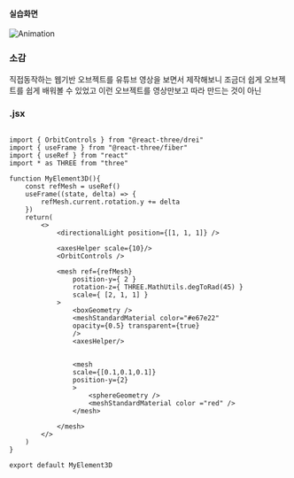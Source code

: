 #### 실습화면

![Animation](https://github.com/qkrgudals1030/Transformation/assets/50895124/de752d02-758e-461b-beab-4ce3b6161f5e)


### 소감

직접동작하는 웹기반 오브젝트를 유튜브 영상을 보면서 제작해보니 조금더 쉽게 오브젝트를 쉽게 배워볼 수 있었고 이런 오브젝트를 영상만보고 따라 만드는 것이 아닌 












### .jsx
```

import { OrbitControls } from "@react-three/drei"
import { useFrame } from "@react-three/fiber"
import { useRef } from "react"
import * as THREE from "three"

function MyElement3D(){
    const refMesh = useRef()
    useFrame((state, delta) => {
        refMesh.current.rotation.y += delta
    })
    return(
        <>
            <directionalLight position={[1, 1, 1]} />

            <axesHelper scale={10}/>
            <OrbitControls />

            <mesh ref={refMesh} 
                position-y={ 2 }
                rotation-z={ THREE.MathUtils.degToRad(45) }
                scale={ [2, 1, 1] }
            >
                <boxGeometry />
                <meshStandardMaterial color="#e67e22" 
                opacity={0.5} transparent={true}
                />
                <axesHelper/>


                <mesh
                scale={[0.1,0.1,0.1]}
                position-y={2}
                >
                    <sphereGeometry />
                    <meshStandardMaterial color ="red" />
                </mesh>

            </mesh>
        </>
    )
}

export default MyElement3D

```



